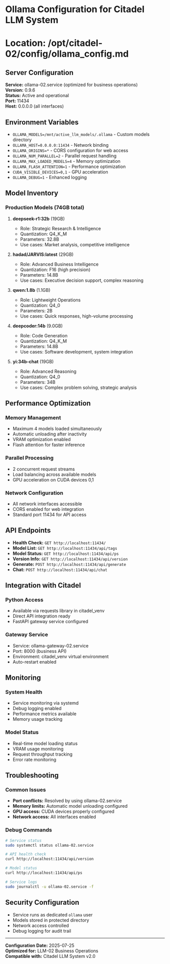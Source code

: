 # Ollama Configuration for Citadel LLM System
# Location: /opt/citadel-02/config/ollama_config.md

## Server Configuration

**Service:** ollama-02.service (optimized for business operations)  
**Version:** 0.9.6  
**Status:** Active and operational  
**Port:** 11434  
**Host:** 0.0.0.0 (all interfaces)  

## Environment Variables

- `OLLAMA_MODELS=/mnt/active_llm_models/.ollama` - Custom models directory
- `OLLAMA_HOST=0.0.0.0:11434` - Network binding
- `OLLAMA_ORIGINS=*` - CORS configuration for web access
- `OLLAMA_NUM_PARALLEL=2` - Parallel request handling
- `OLLAMA_MAX_LOADED_MODELS=4` - Memory optimization
- `OLLAMA_FLASH_ATTENTION=1` - Performance optimization
- `CUDA_VISIBLE_DEVICES=0,1` - GPU acceleration
- `OLLAMA_DEBUG=1` - Enhanced logging

## Model Inventory

### Production Models (74GB total)

1. **deepseek-r1:32b** (19GB)
   - Role: Strategic Research & Intelligence
   - Quantization: Q4_K_M
   - Parameters: 32.8B
   - Use cases: Market analysis, competitive intelligence

2. **hadad/JARVIS:latest** (29GB)  
   - Role: Advanced Business Intelligence
   - Quantization: F16 (high precision)
   - Parameters: 14.8B
   - Use cases: Executive decision support, complex reasoning

3. **qwen:1.8b** (1.1GB)
   - Role: Lightweight Operations
   - Quantization: Q4_0
   - Parameters: 2B
   - Use cases: Quick responses, high-volume processing

4. **deepcoder:14b** (9.0GB)
   - Role: Code Generation
   - Quantization: Q4_K_M  
   - Parameters: 14.8B
   - Use cases: Software development, system integration

5. **yi:34b-chat** (19GB)
   - Role: Advanced Reasoning
   - Quantization: Q4_0
   - Parameters: 34B
   - Use cases: Complex problem solving, strategic analysis

## Performance Optimization

### Memory Management
- Maximum 4 models loaded simultaneously
- Automatic unloading after inactivity
- VRAM optimization enabled
- Flash attention for faster inference

### Parallel Processing
- 2 concurrent request streams
- Load balancing across available models
- GPU acceleration on CUDA devices 0,1

### Network Configuration
- All network interfaces accessible
- CORS enabled for web integration
- Standard port 11434 for API access

## API Endpoints

- **Health Check:** `GET http://localhost:11434/`
- **Model List:** `GET http://localhost:11434/api/tags`
- **Model Status:** `GET http://localhost:11434/api/ps`
- **Version Info:** `GET http://localhost:11434/api/version`
- **Generate:** `POST http://localhost:11434/api/generate`
- **Chat:** `POST http://localhost:11434/api/chat`

## Integration with Citadel

### Python Access
- Available via requests library in citadel_venv
- Direct API integration ready
- FastAPI gateway service configured

### Gateway Service
- Service: ollama-gateway-02.service
- Port: 8000 (business API)
- Environment: citadel_venv virtual environment
- Auto-restart enabled

## Monitoring

### System Health
- Service monitoring via systemd
- Debug logging enabled
- Performance metrics available
- Memory usage tracking

### Model Status
- Real-time model loading status
- VRAM usage monitoring  
- Request throughput tracking
- Error rate monitoring

## Troubleshooting

### Common Issues
- **Port conflicts:** Resolved by using ollama-02.service
- **Memory limits:** Automatic model unloading configured
- **GPU access:** CUDA devices properly configured
- **Network access:** All interfaces enabled

### Debug Commands
```bash
# Service status
sudo systemctl status ollama-02.service

# API health check  
curl http://localhost:11434/api/version

# Model status
curl http://localhost:11434/api/ps

# Service logs
sudo journalctl -u ollama-02.service -f
```

## Security Configuration

- Service runs as dedicated `ollama` user
- Models stored in protected directory
- Network access controlled
- Debug logging for audit trail

---

**Configuration Date:** 2025-07-25  
**Optimized for:** LLM-02 Business Operations  
**Compatible with:** Citadel LLM System v2.0

